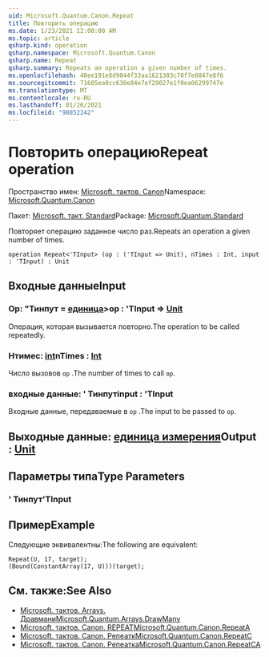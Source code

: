```yaml
---
uid: Microsoft.Quantum.Canon.Repeat
title: Повторить операцию
ms.date: 1/23/2021 12:00:00 AM
ms.topic: article
qsharp.kind: operation
qsharp.namespace: Microsoft.Quantum.Canon
qsharp.name: Repeat
qsharp.summary: Repeats an operation a given number of times.
ms.openlocfilehash: 40ee191e8d9044f33aa1621303c70f7e0847e8f6
ms.sourcegitcommit: 71605ea9cc630e84e7ef29027e1f0ea06299747e
ms.translationtype: MT
ms.contentlocale: ru-RU
ms.lasthandoff: 01/26/2021
ms.locfileid: "98852242"
---
```

# <a name="repeat-operation"></a><span data-ttu-id="5e8a0-102">Повторить операцию</span><span class="sxs-lookup"><span data-stu-id="5e8a0-102">Repeat operation</span></span>

<span data-ttu-id="5e8a0-103">Пространство имен: [Microsoft. тактов. Canon](xref:Microsoft.Quantum.Canon)</span><span class="sxs-lookup"><span data-stu-id="5e8a0-103">Namespace: [Microsoft.Quantum.Canon](xref:Microsoft.Quantum.Canon)</span></span>

<span data-ttu-id="5e8a0-104">Пакет: [Microsoft. такт. Standard](https://nuget.org/packages/Microsoft.Quantum.Standard)</span><span class="sxs-lookup"><span data-stu-id="5e8a0-104">Package: [Microsoft.Quantum.Standard](https://nuget.org/packages/Microsoft.Quantum.Standard)</span></span>


<span data-ttu-id="5e8a0-105">Повторяет операцию заданное число раз.</span><span class="sxs-lookup"><span data-stu-id="5e8a0-105">Repeats an operation a given number of times.</span></span>

```qsharp
operation Repeat<'TInput> (op : ('TInput => Unit), nTimes : Int, input : 'TInput) : Unit
```


## <a name="input"></a><span data-ttu-id="5e8a0-106">Входные данные</span><span class="sxs-lookup"><span data-stu-id="5e8a0-106">Input</span></span>

### <a name="op--tinput--unit"></a><span data-ttu-id="5e8a0-107">Op: "Тинпут = [единица](xref:microsoft.quantum.lang-ref.unit)></span><span class="sxs-lookup"><span data-stu-id="5e8a0-107">op : 'TInput => [Unit](xref:microsoft.quantum.lang-ref.unit)</span></span> 

<span data-ttu-id="5e8a0-108">Операция, которая вызывается повторно.</span><span class="sxs-lookup"><span data-stu-id="5e8a0-108">The operation to be called repeatedly.</span></span>


### <a name="ntimes--int"></a><span data-ttu-id="5e8a0-109">Нтимес: [int](xref:microsoft.quantum.lang-ref.int)</span><span class="sxs-lookup"><span data-stu-id="5e8a0-109">nTimes : [Int](xref:microsoft.quantum.lang-ref.int)</span></span>

<span data-ttu-id="5e8a0-110">Число вызовов `op` .</span><span class="sxs-lookup"><span data-stu-id="5e8a0-110">The number of times to call `op`.</span></span>


### <a name="input--tinput"></a><span data-ttu-id="5e8a0-111">входные данные: ' Тинпут</span><span class="sxs-lookup"><span data-stu-id="5e8a0-111">input : 'TInput</span></span>

<span data-ttu-id="5e8a0-112">Входные данные, передаваемые в `op` .</span><span class="sxs-lookup"><span data-stu-id="5e8a0-112">The input to be passed to `op`.</span></span>



## <a name="output--unit"></a><span data-ttu-id="5e8a0-113">Выходные данные: [единица измерения](xref:microsoft.quantum.lang-ref.unit)</span><span class="sxs-lookup"><span data-stu-id="5e8a0-113">Output : [Unit](xref:microsoft.quantum.lang-ref.unit)</span></span>



## <a name="type-parameters"></a><span data-ttu-id="5e8a0-114">Параметры типа</span><span class="sxs-lookup"><span data-stu-id="5e8a0-114">Type Parameters</span></span>

### <a name="tinput"></a><span data-ttu-id="5e8a0-115">' Тинпут</span><span class="sxs-lookup"><span data-stu-id="5e8a0-115">'TInput</span></span>



## <a name="example"></a><span data-ttu-id="5e8a0-116">Пример</span><span class="sxs-lookup"><span data-stu-id="5e8a0-116">Example</span></span>

<span data-ttu-id="5e8a0-117">Следующие эквивалентны:</span><span class="sxs-lookup"><span data-stu-id="5e8a0-117">The following are equivalent:</span></span>

```qsharp
Repeat(U, 17, target);
(Bound(ConstantArray(17, U)))(target);
```

## <a name="see-also"></a><span data-ttu-id="5e8a0-118">См. также:</span><span class="sxs-lookup"><span data-stu-id="5e8a0-118">See Also</span></span>

- [<span data-ttu-id="5e8a0-119">Microsoft. тактов. Arrays. Дравмани</span><span class="sxs-lookup"><span data-stu-id="5e8a0-119">Microsoft.Quantum.Arrays.DrawMany</span></span>](xref:Microsoft.Quantum.Arrays.DrawMany)
- [<span data-ttu-id="5e8a0-120">Microsoft. тактов. Canon. REPEAT</span><span class="sxs-lookup"><span data-stu-id="5e8a0-120">Microsoft.Quantum.Canon.RepeatA</span></span>](xref:Microsoft.Quantum.Canon.RepeatA)
- [<span data-ttu-id="5e8a0-121">Microsoft. тактов. Canon. Репеатк</span><span class="sxs-lookup"><span data-stu-id="5e8a0-121">Microsoft.Quantum.Canon.RepeatC</span></span>](xref:Microsoft.Quantum.Canon.RepeatC)
- [<span data-ttu-id="5e8a0-122">Microsoft. тактов. Canon. Репеатка</span><span class="sxs-lookup"><span data-stu-id="5e8a0-122">Microsoft.Quantum.Canon.RepeatCA</span></span>](xref:Microsoft.Quantum.Canon.RepeatCA)